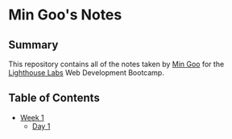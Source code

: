 # Min Goo's Notes

## Summary 

This repository contains all of the notes taken by [Min Goo](https://github.com/jmgtheworld) for the [Lighthouse Labs](https://www.lighthouselabs.ca/) Web Development Bootcamp.

## Table of Contents
* [Week 1](/Week_1)
  * [Day 1](/Week_1/Day_1)

